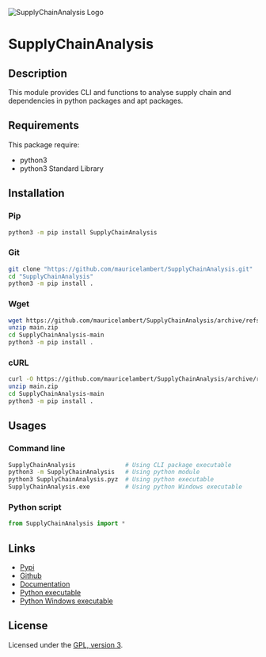 ![SupplyChainAnalysis Logo](https://mauricelambert.github.io/info/python/security/SupplyChainAnalysis_small.png "SupplyChainAnalysis logo")

# SupplyChainAnalysis

## Description

This module provides CLI and functions to analyse supply chain and
dependencies in python packages and apt packages.

## Requirements

This package require:
 - python3
 - python3 Standard Library

## Installation

### Pip

```bash
python3 -m pip install SupplyChainAnalysis
```

### Git

```bash
git clone "https://github.com/mauricelambert/SupplyChainAnalysis.git"
cd "SupplyChainAnalysis"
python3 -m pip install .
```

### Wget

```bash
wget https://github.com/mauricelambert/SupplyChainAnalysis/archive/refs/heads/main.zip
unzip main.zip
cd SupplyChainAnalysis-main
python3 -m pip install .
```

### cURL

```bash
curl -O https://github.com/mauricelambert/SupplyChainAnalysis/archive/refs/heads/main.zip
unzip main.zip
cd SupplyChainAnalysis-main
python3 -m pip install .
```

## Usages

### Command line

```bash
SupplyChainAnalysis              # Using CLI package executable
python3 -m SupplyChainAnalysis   # Using python module
python3 SupplyChainAnalysis.pyz  # Using python executable
SupplyChainAnalysis.exe          # Using python Windows executable
```

### Python script

```python
from SupplyChainAnalysis import *
```

## Links

 - [Pypi](https://pypi.org/project/SupplyChainAnalysis)
 - [Github](https://github.com/mauricelambert/SupplyChainAnalysis)
 - [Documentation](https://mauricelambert.github.io/info/python/security/SupplyChainAnalysis.html)
 - [Python executable](https://mauricelambert.github.io/info/python/security/SupplyChainAnalysis.pyz)
 - [Python Windows executable](https://mauricelambert.github.io/info/python/security/SupplyChainAnalysis.exe)

## License

Licensed under the [GPL, version 3](https://www.gnu.org/licenses/).

